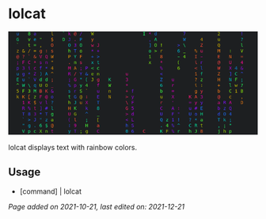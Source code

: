 # lolcat
![](../img/lolcat.png)

lolcat displays text with rainbow colors.

## Usage
- [command] | lolcat

*Page added on 2021-10-21, last edited on: 2021-12-21*

